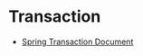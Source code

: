 # Transaction
- [Spring Transaction Document](https://docs.spring.io/spring-framework/docs/4.2.x/spring-framework-reference/html/transaction.html)
